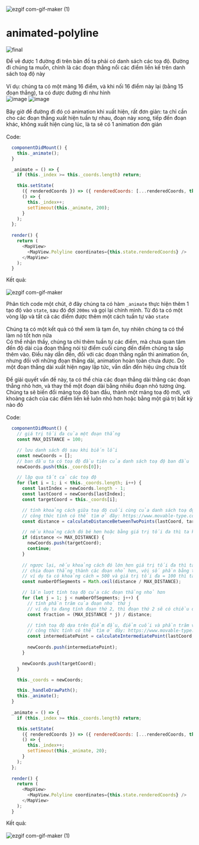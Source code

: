 ![ezgif com-gif-maker (1)](https://user-images.githubusercontent.com/26211549/119646417-57365280-be49-11eb-804f-db89ba064e55.gif)
# animated-polyline
![final](https://user-images.githubusercontent.com/26211549/119631247-e8053200-be39-11eb-9b5f-0892fb1d21e4.gif)

Để vẽ được 1 đường đi trên bản đồ ta phải có danh sách các toạ độ. Đường đi chúng ta muốn, chính là các đoạn thẳng nổi các điểm liền kề trên danh sách toạ độ này
<br>
<br>
Ví dụ: chúng ta có một mảng 16 điểm, và khi nối 16 điểm này lại (bằng 15 đoạn thẳng), ta có được đường đi như hình
<br>
![image](https://user-images.githubusercontent.com/26211549/119634476-fd2f9000-be3c-11eb-9b49-c3c495ce66cd.png)
![image](https://user-images.githubusercontent.com/26211549/119632148-bf316c80-be3a-11eb-845d-83c239234983.png)
<br>
<br>
Bây giờ để đường đi đó có animation khi xuất hiện, rất đơn giản: ta chỉ cần cho các đoạn thẳng xuất hiện tuần tự nhau, đoạn này xong, tiếp đến đoạn khác, không xuất hiện cùng lúc, là ta sẽ có 1 animation đơn giản
<br>
<br>
Code:
<br>
```js
  componentDidMount() {
    this._animate();
  }

  _animate = () => {
    if (this._index >= this._coords.length) return;

    this.setState(
      ({ renderedCoords }) => ({ renderedCoords: [...renderedCoords, this._coords[this._index]] }),
      () => {
        this._index++;
        setTimeout(this._animate, 200);
      }
    );
  };
  
  render() {
    return (
      <MapView>
        <MapView.Polyline coordinates={this.state.renderedCoords} />
      </MapView>
    );
  }
```
Kết quả:<br>
<br>
![ezgif com-gif-maker](https://user-images.githubusercontent.com/26211549/119640311-afb62180-be42-11eb-9b8b-4f7d248d26df.gif)

Phân tích code một chút, ở đây chúng ta có hàm `_animate` thực hiện thêm 1 tạo độ vào `state`, sau đó đợi `200ms` và gọi lại chính mình. Từ đó ta có một vòng lặp và tất cả các điểm được thêm một cách tuần tự vào `state`<br>
<br>
Chúng ta có một kết quả có thể xem là tạm ổn, tuy nhiên chúng ta có thể làm nó tốt hơn nữa<br>
Có thể nhận thấy, chúng ta chỉ thêm tuần tự các điểm, mà chưa quan tâm đến độ dài của đoạn thẳng nói từ điểm cuối cùng đến điểm chúng ta sắp thêm vào. Điều này dẫn đến, đối với các đoạn thẳng ngắn thì animation ổn, nhưng đối với những đoạn thẳng dài, animation hoàn toàn chưa được. Do một đoạn thẳng dài xuất hiện ngay lập tức, vẫn dẫn đến hiệu ứng chưa tốt<br>
<br>
Để giải quyết vấn đề này, ta có thể chia các đoạn thẳng dài thằng các đoạn thẳng nhỏ hơn, và thay thế một đoạn dài bằng nhiều đoạn nhỏ tương ứng. Chúng ta sẽ biến đổi mảng toạ độ ban đầu, thành một mãng toạ độ mới, với khoảng cách của các điểm liền kề luôn nhỏ hơn hoặc bằng một giá trị bất kỳ nào đó<br>
<br>
Code:
<br>
```js
  componentDidMount() {
    // giá trị tối đa của một đoạn thẳng
    const MAX_DISTANCE = 100;

    // lưu danh sách độ sau khi biến lỗi
    const newCoords = [];
    // ban đầu ta có toạ độ đầu tiên của danh sách toạ độ ban đầu
    newCoords.push(this._coords[0]);

    // lặp qua tất cả các toạ độ
    for (let i = 1; i < this._coords.length; i++) {
      const lastIndex = newCoords.length - 1;
      const lastCoord = newCoords[lastIndex];
      const targetCoord = this._coords[i];

      // tính khoảng cách giữa toạ độ cuối cùng của danh sách toạ độ mới và toạ độ ban đầu đang xét
      // công thức tính có thể tìm ở đây: https://www.movable-type.co.uk/scripts/latlong.html
      const distance = calculateDistanceBetweenTwoPoints(lastCoord, targetCoord); 

      // nếu khoảng cách đó bé hơn hoặc bằng giá trị tối đa thì ta không cần biến đổi, thêm toạ độ gốc và danh sách
      if (distance <= MAX_DISTANCE) {
        newCoords.push(targetCoord);
        continue;
      }
      
      // ngược lại, nếu khoảng cách đó lớn hơn giá trị tối đa thì ta cần phải biến đổi
      // chia đoạn thẳng thành các đoạn nhỏ hơn, với số phần bằng tổng khoảng cách chia cho giá trị tối đa của một đoạn
      // ví dụ ta có khoảng cách = 500 và giá trị tối đa = 100 thì ta sẽ chia thành 5 phần nhỏ hơn
      const numberOfSegments = Math.ceil(distance / MAX_DISTANCE);

      // lần lượt tính toạ độ của các đoạn thẳng nhỏ hơn
      for (let j = 1; j < numberOfSegments; j++) {
        // tính phần trăm của đoạn nhỏ thứ j
        // ví dụ ta đang tính đoạn thứ 2, thì đoạn thứ 2 sẽ có chiều dài 200 và bằng 40% tổng khoảng cách
        const fraction = (MAX_DISTANCE * j) / distance;

        // tính toạ độ dựa trên điểm đầu, điểm cuối và phần trăm vừa tính
        // công thức tính có thể tìm ở đây: https://www.movable-type.co.uk/scripts/latlong.html
        const intermediatePoint = calculateIntermediatePoint(lastCoord, targetCoord, fraction);
        
        newCoords.push(intermediatePoint);
      }

      newCoords.push(targetCoord);
    }

    this._coords = newCoords;

    this._handleDrawPath();
    this._animate();
  }
  
  _animate = () => {
    if (this._index >= this._coords.length) return;

    this.setState(
      ({ renderedCoords }) => ({ renderedCoords: [...renderedCoords, this._coords[this._index]] }),
      () => {
        this._index++;
        setTimeout(this._animate, 20);
      }
    );
  };
  
  render() {
    return (
      <MapView>
        <MapView.Polyline coordinates={this.state.renderedCoords} />
      </MapView>
    );
  }
```
Kết quả:<br>
<br>
![ezgif com-gif-maker (1)](https://user-images.githubusercontent.com/26211549/119646437-5ef5f700-be49-11eb-80f9-4ccc149ae7b6.gif)

